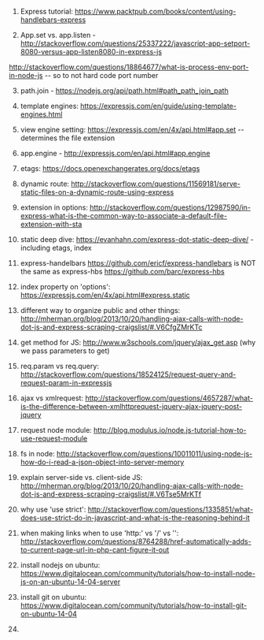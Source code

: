 1. Express tutorial: https://www.packtpub.com/books/content/using-handlebars-express

2. App.set vs. app.listen - http://stackoverflow.com/questions/25337222/javascript-app-setport-8080-versus-app-listen8080-in-express-js

http://stackoverflow.com/questions/18864677/what-is-process-env-port-in-node-js -- so to not hard code port number

3. path.join - https://nodejs.org/api/path.html#path_path_join_path

4. template engines: https://expressjs.com/en/guide/using-template-engines.html

5. view engine setting: https://expressjs.com/en/4x/api.html#app.set -- determines the file extension

6. app.engine - http://expressjs.com/en/api.html#app.engine

7. etags: https://docs.openexchangerates.org/docs/etags

8. dynamic route: http://stackoverflow.com/questions/11569181/serve-static-files-on-a-dynamic-route-using-express

9. extension in options: http://stackoverflow.com/questions/12987590/in-express-what-is-the-common-way-to-associate-a-default-file-extension-with-sta

10. static deep dive: https://evanhahn.com/express-dot-static-deep-dive/ - including etags, index

11. express-handelbars https://github.com/ericf/express-handlebars
is NOT the same as express-hbs https://github.com/barc/express-hbs

12.  index property on 'options': https://expressjs.com/en/4x/api.html#express.static

13. different way to organize public and other things: http://mherman.org/blog/2013/10/20/handling-ajax-calls-with-node-dot-js-and-express-scraping-craigslist/#.V6CfgZMrKTc

14. get method for JS: http://www.w3schools.com/jquery/ajax_get.asp (why we pass parameters to get)

15. req.param vs req.query: http://stackoverflow.com/questions/18524125/request-query-and-request-param-in-expressjs

16. ajax vs xmlrequest: http://stackoverflow.com/questions/4657287/what-is-the-difference-between-xmlhttprequest-jquery-ajax-jquery-post-jquery

17. request node module: http://blog.modulus.io/node.js-tutorial-how-to-use-request-module

18. fs in node: http://stackoverflow.com/questions/10011011/using-node-js-how-do-i-read-a-json-object-into-server-memory

19. explain server-side vs. client-side JS: http://mherman.org/blog/2013/10/20/handling-ajax-calls-with-node-dot-js-and-express-scraping-craigslist/#.V6Tse5MrKTf

20. why use 'use strict': http://stackoverflow.com/questions/1335851/what-does-use-strict-do-in-javascript-and-what-is-the-reasoning-behind-it

21. when making links when to use 'http:' vs '/' vs '': http://stackoverflow.com/questions/8764288/href-automatically-adds-to-current-page-url-in-php-cant-figure-it-out

22. install nodejs on ubuntu: https://www.digitalocean.com/community/tutorials/how-to-install-node-js-on-an-ubuntu-14-04-server

23. install git on ubuntu: https://www.digitalocean.com/community/tutorials/how-to-install-git-on-ubuntu-14-04

24. 